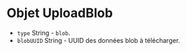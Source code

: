 # Objet UploadBlob

* `type` String - `blob`.
* `blobUUID` String - UUID des données blob à télécharger.